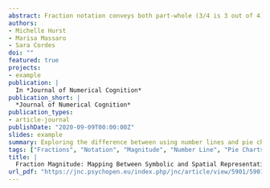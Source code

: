 ```yaml
---
abstract: Fraction notation conveys both part-whole (3/4 is 3 out of 4) and magnitude (3/4= 0.75) information, yet evidence suggests that both children and adults find accessing magnitude information from fractions particularly difficult. Recent research suggests that using number lines to teach children about fractions can help emphasize fraction magnitude. In three experiments with adults and 9-12-year-old children, we compare the benefits of number lines and pie charts for thinking about rational numbers. In Experiment 1, we first investigate how adults spontaneously visualize symbolic fractions. Then, in two further experiments, we explore whether priming children to use pie charts vs. number lines impacts performance on a subsequent symbolic magnitude task and whether children differentially rely on a partitioning strategy to map rational numbers to number lines vs. pie charts. Our data reveal that adults very infrequently spontaneously visualize fractions along a number line and, contrary to other findings, that practice mapping rational numbers to number lines did not improve performance on a subsequent symbolic magnitude comparison task relative to practice mapping the same magnitudes to pie charts. However, children were more likely to use overt partitioning strategies when working with pie charts compared to number lines, suggesting these representations did lend themselves to different working strategies. We discuss the interpretations and implications of these findings for future research and education. All materials and data are provided as Supplementary Materials.
authors:
- Michelle Hurst
- Marisa Massaro
- Sara Cordes
doi: ""
featured: true
projects:
- example
publication: |
  In *Journal of Numerical Cognition*
publication_short: |
  *Journal of Numerical Cognition*
publication_types: 
- article-journal
publishDate: "2020-09-09T00:00:00Z"
slides: example
summary: Exploring the difference between using number lines and pie charts to visualize fraction magnitude.
tags: ["Fractions", "Notation", "Magnitude", "Number Line", "Pie Charts"]
title: |
  Fraction Magnitude: Mapping Between Symbolic and Spatial Representations of Proportion
url_pdf: "https://jnc.psychopen.eu/index.php/jnc/article/view/5901/5901.pdf"
---
```

